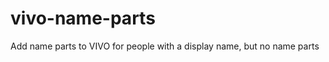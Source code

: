 vivo-name-parts
===============

Add name parts to VIVO for people with a display name, but no name parts
